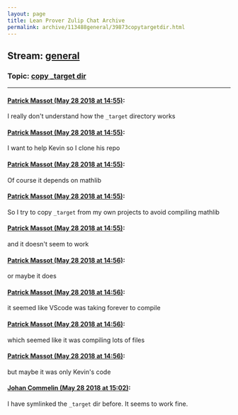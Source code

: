 ```yaml
---
layout: page
title: Lean Prover Zulip Chat Archive 
permalink: archive/113488general/39873copytargetdir.html
---
```


## Stream: [general](index.html)
### Topic: [copy _target dir](39873copytargetdir.html)

---

#### [Patrick Massot (May 28 2018 at 14:55)](https://leanprover.zulipchat.com/#narrow/stream/113488-general/topic/copy%20_target%20dir/near/127204618):
I really don't understand how the `_target` directory works

#### [Patrick Massot (May 28 2018 at 14:55)](https://leanprover.zulipchat.com/#narrow/stream/113488-general/topic/copy%20_target%20dir/near/127204620):
I want to help Kevin so I clone his repo

#### [Patrick Massot (May 28 2018 at 14:55)](https://leanprover.zulipchat.com/#narrow/stream/113488-general/topic/copy%20_target%20dir/near/127204622):
Of course it depends on mathlib

#### [Patrick Massot (May 28 2018 at 14:55)](https://leanprover.zulipchat.com/#narrow/stream/113488-general/topic/copy%20_target%20dir/near/127204626):
So I try to copy `_target` from my own projects to avoid compiling mathlib

#### [Patrick Massot (May 28 2018 at 14:55)](https://leanprover.zulipchat.com/#narrow/stream/113488-general/topic/copy%20_target%20dir/near/127204629):
and it doesn't seem to work

#### [Patrick Massot (May 28 2018 at 14:56)](https://leanprover.zulipchat.com/#narrow/stream/113488-general/topic/copy%20_target%20dir/near/127204668):
or maybe it does

#### [Patrick Massot (May 28 2018 at 14:56)](https://leanprover.zulipchat.com/#narrow/stream/113488-general/topic/copy%20_target%20dir/near/127204676):
it seemed like VScode was taking forever to compile

#### [Patrick Massot (May 28 2018 at 14:56)](https://leanprover.zulipchat.com/#narrow/stream/113488-general/topic/copy%20_target%20dir/near/127204680):
which seemed like it was compiling lots of files

#### [Patrick Massot (May 28 2018 at 14:56)](https://leanprover.zulipchat.com/#narrow/stream/113488-general/topic/copy%20_target%20dir/near/127204686):
but maybe it was only Kevin's code

#### [Johan Commelin (May 28 2018 at 15:02)](https://leanprover.zulipchat.com/#narrow/stream/113488-general/topic/copy%20_target%20dir/near/127204871):
I have symlinked the `_target` dir before. It seems to work fine.

